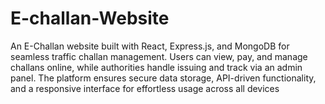 # E-challan-Website
An E-Challan website built with React, Express.js, and MongoDB for seamless traffic challan management. Users can view, pay, and manage challans online, while authorities handle issuing and track via an admin panel. The platform ensures secure data storage, API-driven functionality, and a responsive interface for effortless usage across all devices
